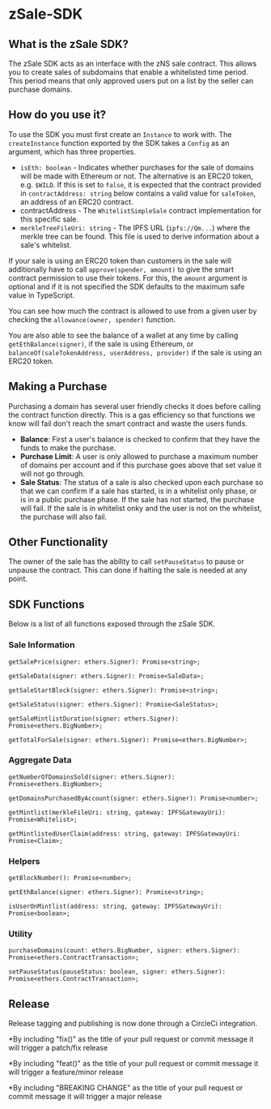 # zSale-SDK

## What is the zSale SDK?

The zSale SDK acts as an interface with the zNS sale contract. This allows you to create sales of subdomains that enable a whitelisted time period. This period means that only approved users put on a list by the seller can purchase domains. 

## How do you use it?

To use the SDK you must first create an `Instance` to work with. The `createInstance` function exported by the SDK takes a `Config` as an argument, which has three properties.

 - `isEth: boolean` - Indicates whether purchases for the sale of domains will be made with Ethereum or not. The alternative is an ERC20 token, e.g. `$WILD`. If this is set to `false`, it is expected that the contract provided in `contractAddress: string` below contains a valid value for `saleToken`, an address of an ERC20 contract.
 - contractAddress - The `WhitelistSimpleSale` contract implementation for this specific sale.
 - `merkleTreeFileUri: string` - The IPFS URL (`ipfs://Qm...`) where the merkle tree can be found. This file is used to derive information about a sale's whitelist.

If your sale is using an ERC20 token than customers in the sale will additionally have to call `approve(spender, amount)` to give the smart contract permission to use their tokens. For this, the `amount` argument is optional and if it is not specified the SDK defaults to the maximum safe value in TypeScript.

You can see how much the contract is allowed to use from a given user by checking the `allowance(owner, spender)` function.

You are also able to see the balance of a wallet at any time by calling `getEthBalance(signer)`, if the sale is using Ethereum, or `balanceOf(saleTokenAddress, userAddress, provider)` if the sale is using an ERC20 token.

## Making a Purchase

 Purchasing a domain has several user friendly checks it does before calling the contract function directly. This is a gas efficiency so that functions we know will fail don't reach the smart contract and waste the users funds.
  - **Balance**: First a user's balance is checked to confirm that they have the funds to make the purchase.
  - **Purchase Limit**: A user is only allowed to purchase a maximum number of domains per account and if this purchase goes above that set value it will not go through.
  - **Sale Status**: The status of a sale is also checked upon each purchase so that we can confirm if a sale has started, is in a whitelist only phase, or is in a public purchase phase. If the sale has not started, the purchase will fail. If the sale is in whitelist onky and the user is not on the whitelist, the purchase will also fail.

## Other Functionality

The owner of the sale has the ability to call `setPauseStatus` to pause or unpause the contract. This can done if halting the sale is needed at any point.

## SDK Functions

Below is a list of all functions exposed through the zSale SDK.

### Sale Information

  `getSalePrice(signer: ethers.Signer): Promise<string>;`

  `getSaleData(signer: ethers.Signer): Promise<SaleData>;`

  `getSaleStartBlock(signer: ethers.Signer): Promise<string>;`
  
  `getSaleStatus(signer: ethers.Signer): Promise<SaleStatus>;`
  
  `getSaleMintlistDuration(signer: ethers.Signer): Promise<ethers.BigNumber>;`

  `getTotalForSale(signer: ethers.Signer): Promise<ethers.BigNumber>;`

### Aggregate Data

  `getNumberOfDomainsSold(signer: ethers.Signer): Promise<ethers.BigNumber>;`

  `getDomainsPurchasedByAccount(signer: ethers.Signer): Promise<number>;`

  `getMintlist(merkleFileUri: string, gateway: IPFSGatewayUri): Promise<Whitelist>;`
 
  `getMintlistedUserClaim(address: string, gateway: IPFSGatewayUri: Promise<Claim>;`
  
### Helpers
  
  `getBlockNumber(): Promise<number>;`
  
  `getEthBalance(signer: ethers.Signer): Promise<string>;`
  
  `isUserOnMintlist(address: string, gateway: IPFSGatewayUri): Promise<boolean>;`
  
 
### Utility
  
  `purchaseDomains(count: ethers.BigNumber, signer: ethers.Signer): Promise<ethers.ContractTransaction>;`
  
  `setPauseStatus(pauseStatus: boolean, signer: ethers.Signer): Promise<ethers.ContractTransaction>;`
  
## Release
Release tagging and publishing is now done through a CircleCi integration.

*By including "fix(<subject>)" as the title of your pull request or commit message it will trigger a patch/fix release

*By including "feat(<subject>)" as the title of your pull request or commit message it will trigger a feature/minor release

*By including "BREAKING CHANGE" as the title of your pull request or commit message it will trigger a major release

